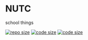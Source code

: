 # NUTC
school things

[![repo size](https://img.shields.io/github/repo-size/oporu/NUTC?style=for-the-badge)](../../)
[![code size](https://img.shields.io/github/languages/code-size/oporu/NUTC?style=for-the-badge)](../../)
[![code size](https://img.shields.io/badge/dynamic/json?color=777777&label=visits&style=for-the-badge&query=value&url=https%3A%2F%2Fapi.countapi.xyz%2Fget%2Foporu.github.io%2FNUTC?style=for-the-badge)](../../)
